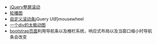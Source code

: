 - [jQuery整屏滚动](https://jet-chenbo.github.io/front-demo/Full_Screen_Scrolling/index.html)
- [轮播图](https://jet-chenbo.github.io/front-demo/slide/index.html)
- [自定义滚动条](https://jet-chenbo.github.io/front-demo/Custom_ScrollBar/index.html)jQuery UI的mousewheel
- [一个div的太极动图](https://jet-chenbo.github.io/front-demo/Taiji/index.html)
- [bootstrap页面](https://jet-chenbo.github.io/front-demo/bootstrap/index.html)利用导航条以及栅栏系统，响应式布局以及当窗口缩小时导航条会改变
